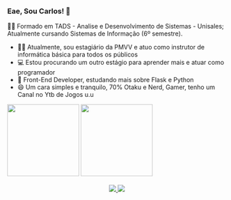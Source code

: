 ### Eae, Sou Carlos! 👋

  :student: Formado em TADS - Analise e Desenvolvimento de Sistemas - Unisales; Atualmente cursando Sistemas de Informação (6º semestre).

  - :man_teacher: Atualmente, sou estagiário da PMVV e atuo como instrutor de informática básica para todos os públicos 
  - :computer: Estou procurando um outro estágio para aprender mais e atuar como programador
  - 🌱 Front-End Developer, estudando mais sobre Flask e Python
  - 😄 Um cara simples e tranquilo, 70% Otaku e Nerd, Gamer, tenho um Canal no Ytb de Jogos  u.u 
  
  <div>
    <img height="165em" src="https://github-readme-stats.vercel.app/api?username=CarloslFreitas&show_icons=true&theme=algolia "/>
    <img height="165em" src="https://github-readme-stats.vercel.app/api/top-langs/?username=CarloslFreitas&layout=compact&langs_count-16&theme=algolia  "/>
  </div>
    <br>
  <div align="center">
    <a href="mailto: carlos.d.freitas0@gmail.com" target="_blank" > <img src="https://img.shields.io/badge/Gmail-D14836?style=for-the-badge&logo=gmail&logoColor=white" target="_blank"> </a>
    <a href="https://www.youtube.com/channel/UCjUl5NjjwunMVWlZeEDeWdQ" target="_blank"> <img src="https://img.shields.io/badge/YouTube-FF0000?style=for-the-badge&logo=youtube&logoColor=white"> </a>
    
</div>
  
